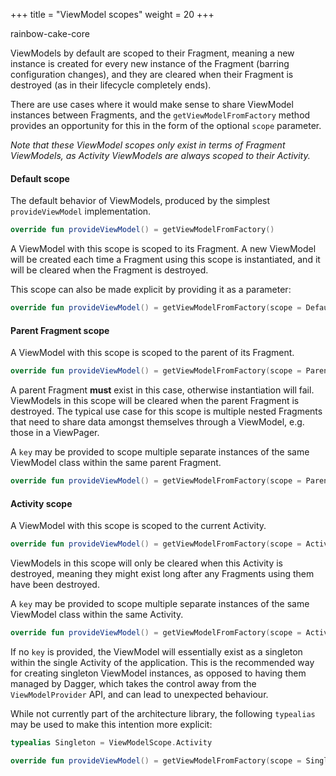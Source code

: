 +++
title = "ViewModel scopes"
weight = 20
+++

<div class="small-subtitle">rainbow-cake-core</div>

ViewModels by default are scoped to their Fragment, meaning a new instance is created for every new instance of the Fragment (barring configuration changes), and they are cleared when their Fragment is destroyed (as in their lifecycle completely ends).

There are use cases where it would make sense to share ViewModel instances between Fragments, and the `getViewModelFromFactory` method provides an opportunity for this in the form of the optional `scope` parameter. 

_Note that these ViewModel scopes only exist in terms of Fragment ViewModels, as Activity ViewModels are always scoped to their Activity._

#### Default scope

The default behavior of ViewModels, produced by the simplest `provideViewModel` implementation.

```kotlin
override fun provideViewModel() = getViewModelFromFactory()
```

A ViewModel with this scope is scoped to its Fragment. A new ViewModel will be created each time a Fragment using this scope is instantiated, and it will be cleared when the Fragment is destroyed.

This scope can also be made explicit by providing it as a parameter:

```kotlin
override fun provideViewModel() = getViewModelFromFactory(scope = Default)
```

#### Parent Fragment scope

A ViewModel with this scope is scoped to the parent of its Fragment.

```kotlin
override fun provideViewModel() = getViewModelFromFactory(scope = ParentFragment)
```

A parent Fragment **must** exist in this case, otherwise instantiation will fail. ViewModels in this scope will be cleared when the parent Fragment is destroyed. The typical use case for this scope is multiple nested Fragments that need to share data amongst themselves through a ViewModel, e.g. those in a ViewPager.

A `key` may be provided to scope multiple separate instances of the same ViewModel class within the same parent Fragment.

```kotlin
override fun provideViewModel() = getViewModelFromFactory(scope = ParentFragment("key"))
```

#### Activity scope

A ViewModel with this scope is scoped to the current Activity.

```kotlin
override fun provideViewModel() = getViewModelFromFactory(scope = Activity)
```

ViewModels in this scope will only be cleared when this Activity is destroyed, meaning they might exist long after any Fragments using them have been destroyed.

A `key` may be provided to scope multiple separate instances of the same ViewModel class within the same Activity. 

```kotlin
override fun provideViewModel() = getViewModelFromFactory(scope = Activity("key"))
```

If no `key` is provided, the ViewModel will essentially exist as a singleton within the single Activity of the application. This is the recommended way for creating singleton ViewModel instances, as opposed to having them managed by Dagger, which takes the control away from the `ViewModelProvider` API, and can lead to unexpected behaviour.

While not currently part of the architecture library, the following `typealias` may be used to make this intention more explicit: 

```kotlin
typealias Singleton = ViewModelScope.Activity

override fun provideViewModel() = getViewModelFromFactory(scope = Singleton)
```
